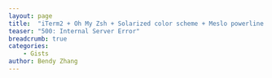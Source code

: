 ```yaml
---
layout: page
title:  "iTerm2 + Oh My Zsh + Solarized color scheme + Meslo powerline font + [Powerlevel9k] - (macOS)"
teaser: "500: Internal Server Error"
breadcrumb: true
categories:
    - Gists
author: Bendy Zhang
---
```




